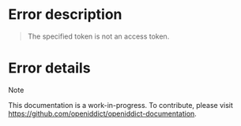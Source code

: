 # Error description

> The specified token is not an access token.

# Error details

> [!NOTE]
> This documentation is a work-in-progress. To contribute, please visit https://github.com/openiddict/openiddict-documentation.
